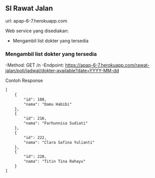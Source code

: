 ## SI Rawat Jalan

url: apap-6-7.herokuapp.com

Web service yang disediakan:
- Mengambil list dokter yang tersedia

### Mengambil list dokter yang tersedia

-Method: GET /n
-Endpoint: https://apap-6-7.herokuapp.com/rawat-jalan/poli/jadwal/dokter-available?date=YYYY-MM-dd

Contoh Response
```markdown
[
    {
        "id": 108,
        "nama": "Damu Habibi"
    },
    {
        "id": 216,
        "nama": "Farhunnisa Sudiati"
    },
    {
        "id": 222,
        "nama": "Clara Safina Yulianti"
    },
    {
        "id": 228,
        "nama": "Titin Tina Rahayu"
    }
]
```

